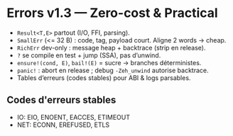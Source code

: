 # Errors v1.3 — Zero-cost & Practical

- `Result<T,E>` partout (I/O, FFI, parsing).
- `SmallErr` (<= 32 B) : code, tag, payload court. Aligne 2 words → cheap.
- `RichErr` dev-only : message heap + backtrace (strip en release).
- `?` se compile en test + jump (SSA), pas d’unwind.
- `ensure!(cond, E)`, `bail!(E)` = sucre → branches déterministes.
- `panic!` : abort en release ; debug `-Zeh_unwind` autorise backtrace.
- Tables d’erreurs (codes stables) pour ABI & logs parsables.

## Codes d'erreurs stables
- IO: EIO, ENOENT, EACCES, ETIMEOUT
- NET: ECONN, EREFUSED, ETLS
